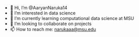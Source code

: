 - 👋 Hi, I’m @AaryanNaruka14
- 👀 I’m interested in data science
- 🌱 I’m currently learning computational data science at MSU
- 💞️ I’m looking to collaborate on projects
- 📫 How to reach me: narukaaa@msu.edu

<!---
AaryanNaruka14/AaryanNaruka14 is a ✨ special ✨ repository because its `README.md` (this file) appears on your GitHub profile.
You can click the Preview link to take a look at your changes.
--->
